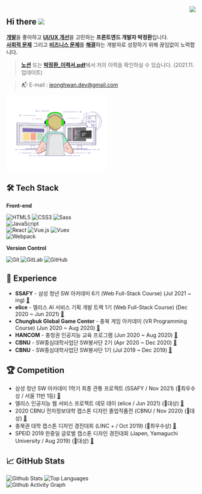<div align="right">
  <a href="https://hits.seeyoufarm.com">
    <img src="https://hits.seeyoufarm.com/api/count/incr/badge.svg?url=https%3A%2F%2Fgithub.com%2FJeongHwan-dev&count_bg=%23769CDD&title_bg=%238E8E8E&icon=github.svg&icon_color=%23E7E7E7&title=hits&edge_flat=false" align="right" />
  </a>
</div>

<h2>Hi there <img src="https://media.giphy.com/media/hvRJCLFzcasrR4ia7z/giphy.gif" width="25px" /></h2>

[**개발**](#)을 좋아하고 [**UI/UX 개선**](#)을 고민하는 **프론트엔드 개발자 박정환**입니다.  
[**사회적 문제**](#) 그리고 [**비즈니스 문제**](#)를 [**해결**](#)하는 개발자로 성장하기 위해 끊임없이 노력합니다.

> [**노션**](https://freezing-cobweb-11c.notion.site/8ded3e07719a4c0aba04d6d8d241ec9e) 또는 [**박정환\_이력서.pdf**](https://github.com/JeongHwan-dev/JeongHwan-dev/raw/main/files/%EB%B0%95%EC%A0%95%ED%99%98_%EC%9D%B4%EB%A0%A5%EC%84%9C.pdf)에서 저의 이력을 확인하실 수 있습니다. (2021.11. 업데이트)

> :mailbox_with_mail: E-mail : jeonghwan.dev@gmail.com

<img src="./img/coding.gif" alt="Coding" height="200px" />

## 🛠 Tech Stack

**Front-end**

![HTML5](https://img.shields.io/badge/-HTML5-E34F26?&style=flat-square&logo=html5&logoColor=white) ![CSS3](https://img.shields.io/badge/-CSS3-1572B6?&style=flat-square&logo=css3&logoColor=white) ![Sass](https://img.shields.io/badge/-Sass-CC6699?&style=flat-square&logo=sass&logoColor=white)  
![JavaScript](https://img.shields.io/badge/-JavaScript-F7DF1E?&style=flat-square&logo=javascript&logoColor=white)  
![React](https://img.shields.io/badge/-React-61DAFB?&style=flat-square&logo=react&logoColor=white) ![Vue.js](https://img.shields.io/badge/-Vue.js-4FC08D?&style=flat-square&logo=Vue.js&logoColor=white) ![Vuex](https://img.shields.io/badge/-Vuex-34495e?&style=flat-square&logo=Vue.js&logoColor=white)  
![Webpack](https://img.shields.io/badge/-Webpack-8DD6F9?&style=flat-square&logo=webpack&logoColor=white)

<!-- **Back-end**

![Node.js](https://img.shields.io/badge/-Node.js-339933?&style=flat-square&logo=Node.js&logoColor=white)   -->

**Version Control**

![Git](https://img.shields.io/badge/-Git-F05032?&style=flat-square&logo=git&logoColor=white) ![GitLab](https://img.shields.io/badge/-GitLab-FCA121?&style=flat-square&logo=gitLab&logoColor=white) ![GitHub](https://img.shields.io/badge/-GitHub-181717?&style=flat-square&logo=github&logoColor=white)

## 💫 Experience

- **SSAFY** - 삼성 청년 SW 아카데미 6기 (Web Full-Stack Course) (Jul 2021 ~ ing) [:link:](https://www.ssafy.com/ksp/jsp/swp/swpMain.jsp)
- **elice** - 엘리스 AI 서비스 기획 개발 트랙 1기 (Web Full-Stack Course) (Dec 2020 ~ Jun 2021) [:link:](https://elicetrack.oopy.io/1e3c9b9f-fcbe-4f22-8a17-416deb670dba)
- **Chungbuk Global Game Center** - 충북 게임 아카데미 (VR Programming Course) (Jun 2020 ~ Aug 2020) [:link:](https://portal.kocca.kr/portal/bbs/view/B0158919/1941162.do?menuNo=203296&categorys=1&subcate=0&cateCode=0)
- **HANCOM** - 충청권 인공지능 교육 프로그램 (Jun 2020 ~ Aug 2020) [:link:](http://cbist.or.kr/home/sub.do?mncd=117&mode=view&no=14209060&searchCondition=9&searchKeyword=%EC%B6%A9%EC%B2%AD%EA%B6%8C)
- **CBNU** - SW중심대학사업단 SW봉사단 2기 (Apr 2020 ~ Dec 2020) [:link:](http://www.cbiz.kr/news/articleView.html?idxno=19221)
- **CBNU** - SW중심대학사업단 SW봉사단 1기 (Jul 2019 ~ Dec 2019) [:link:](http://www.cbiz.kr/news/articleView.html?idxno=16944)

## :trophy: Competition
- 삼성 청년 SW 아카데미 1학기 최종 관통 프로젝트 (SSAFY / Nov 2021) (🥇최우수상 / 서울 11반 1등) [:link:](https://www.ssafy.com/ksp/jsp/swp/swpMain.jsp)
- 엘리스 인공지능 웹 서비스 프로젝트 데모 데이 (elice / Jun 2021) (🥇대상) [:link:](https://www.notion.so/1st-Racers-Demo-Day-bfb433fa22014d02813c30ac243fe883)
- 2020 CBNU 전자정보대학 캡스톤 디자인 졸업작품전 (CBNU / Nov 2020) (🥇대상) [:link:](https://blog.naver.com/cbnuece/222162092864)
- 충북권 대학 캡스톤 디자인 경진대회 (LINC + / Oct 2019) (🥈최우수상) [:link:](http://www.cbiz.kr/news/articleView.html?idxno=17479)
- SPEID 2019 한중일 글로벌 캡스톤 디자인 경진대회 (Japen, Yamaguchi University / Aug 2019) (🥇대상) [:link:](http://www.cbiz.kr/news/articleView.html?idxno=17077)

## :chart_with_upwards_trend: GitHub Stats

<p align="left">
  <img src="https://github-readme-stats.vercel.app/api?username=JeongHwan-dev&show_icons=true&count_private=true&theme=react&hide_border=true&bg_color=0d1017" alt="Github Stats" height="150px" />
  <img src="https://github-readme-stats.vercel.app/api/top-langs/?username=JeongHwan-dev&hide_border=true&layout=compact&theme=react&bg_color=0d1017" alt="Top Languages" height="150px" />
  <br />
  <img src="https://activity-graph.herokuapp.com/graph?username=JeongHwan-dev&theme=react-dark&hide_border=true" alt="Github Activity Graph" width="700px" />
</p>
